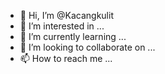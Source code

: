 - 👋 Hi, I’m @Kacangkulit
- 👀 I’m interested in ...
- 🌱 I’m currently learning ...
- 💞️ I’m looking to collaborate on ...
- 📫 How to reach me ...

<!---
Kacangkulit/Kacangkulit is a ✨ special ✨ repository because its `README.md` (this file) appears on your GitHub profile.
You can click the Preview link to take a look at your changes.
--->

